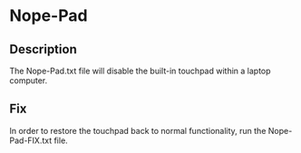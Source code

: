 # Nope-Pad

## Description

The Nope-Pad.txt file will disable the built-in touchpad within a laptop computer.

## Fix

In order to restore the touchpad back to normal functionality, run the Nope-Pad-FIX.txt file.
